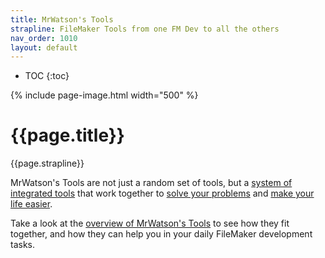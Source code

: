 ```yaml
---
title: MrWatson's Tools
strapline: FileMaker Tools from one FM Dev to all the others
nav_order: 1010
layout: default
---
```

- TOC
{:toc}

{% include page-image.html width="500" %}

# {{page.title}}

{{page.strapline}}

MrWatson's Tools are not just a random set of tools, but a [system of integrated tools](a-system-of-integrated-tools.html) that work together to [solve your problems](solutions-to-daily-problems.html) and [make your life easier](why-mrwatsons-tools.html#fun).

Take a look at the [overview of MrWatson's Tools](mrwatsons-tools-overview.html) to see how they fit together, and how they can help you in your daily FileMaker development tasks.
